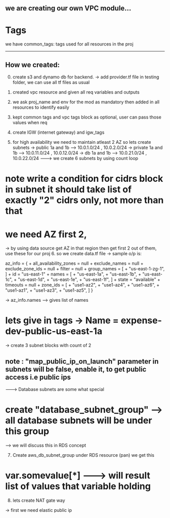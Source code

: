 ## we are creating our own VPC module...



# Tags
we have common_tags: tags used for all resources in the proj







--------------------------------------------------------------------------------

## How we created:
0. create s3 and dynamo db for backend.
-> add provider.tf file in testing folder, we can use all tf files as usual 
1. created vpc resource and given all req variables and outputs 
2. we ask proj_name and env for the mod as mandatory then added in all resources to identify easily 
3. kept common tags and vpc tags block as optional, user can pass those values when req

4. create IGW (internet gateway) and igw_tags 
5. for high availability we need to maintain atleast 2 AZ
so lets create subnets 
-> public 1a and 1b   --> 10.0.1.0/24 , 10.0.2.0/24 
-> private 1a and 1b  --> 10.0.11.0/24 , 10.0.12.0/24 
-> db 1a and 1b       --> 10.0.21.0/24 , 10.0.22.0/24 
---> we create 6 subnets by using count loop

# note write a condition for cidrs block in subnet it should take list of exactly "2" cidrs only, not more than that

# we need AZ first 2,
-> by using data source get AZ in that region then get first 2 out of them, use these for our proj 
6. so we create data.tf file
-> sample o/p is:

az_info = {
      + all_availability_zones = null
      + exclude_names          = null
      + exclude_zone_ids       = null
      + filter                 = null
      + group_names            = [
          + "us-east-1-zg-1",
        ]
      + id                     = "us-east-1"
      + names                  = [
          + "us-east-1a",
          + "us-east-1b",
          + "us-east-1c",
          + "us-east-1d",
          + "us-east-1e",
          + "us-east-1f",
        ]
      + state                  = "available"
      + timeouts               = null
      + zone_ids               = [
          + "use1-az2",
          + "use1-az4",
          + "use1-az6",
          + "use1-az1",
          + "use1-az3",
          + "use1-az5",
        ]
    }

-> az_info.names --> gives list of names 

# lets give in tags -> Name = expense-dev-public-us-east-1a

-> create 3 subnet blocks with count of 2 

## note : "map_public_ip_on_launch" parameter in subnets will be false, enable it, to get public access i.e public ips


---> Database subnets are some what special 
# create "database_subnet_group" --> all database subnets will be under this group
--> we will discuss this in RDS concept 

7. Create aws_db_subnet_group  under RDS resource (pan) we get this

# var.somevalue[*] ---> will result list of values that variable holding

8. lets create NAT gate way 

-> first we need elastic public ip